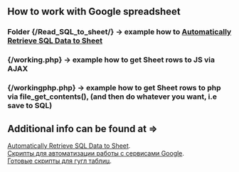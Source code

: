 ## How to work with Google spreadsheet

### Folder {/Read_SQL_to_sheet/}  -> example how to [Automatically Retrieve SQL Data to Sheet](https://www.actiondesk.io/blog/google-sheets-script-to-automatically-retrieve-sql-data)

### {/working.php} -> example how to get Sheet rows to JS via AJAX

### {/workingphp.php} -> example how to get Sheet rows to php via file_get_contents(), (and then do whatever you want, i.e save to SQL)



## Additional info can be found at  => 

[Automatically Retrieve SQL Data to Sheet](https://www.actiondesk.io/blog/google-sheets-script-to-automatically-retrieve-sql-data).<br>
[Скрипты для автоматизации работы с сервисами Google](https://xakep.ru/2015/01/08/google-apps-script/).<br>
[Готовые скрипты для гугл таблиц](https://beasthackerz.ru/brauzery/gotovye-skripty-dlya-gugl-tablic-pishem-skripty-dlya.html).<br>


